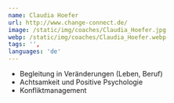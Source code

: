 ```yaml
---
name: Claudia Hoefer
url: http://www.change-connect.de/
image: /static/img/coaches/Claudia_Hoefer.jpg
webp: /static/img/coaches/Claudia_Hoefer.webp
tags: '',
languages: 'de'
---
```


<ul><li>Begleitung in Veränderungen (Leben, Beruf)</li><li>Achtsamkeit und Positive Psychologie</li><li>Konfliktmanagement</li></ul>